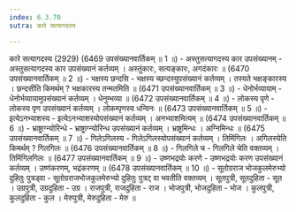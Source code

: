 ```yaml
---
index: 6.3.70
sutra: कारे सत्यागदस्य

---
```

कारे सत्यागदस्य (2929) (6469 उपसंख्यानवार्तिकम् ॥ 1 ॥) - अस्तुसत्यागदस्य कार उपसंख्यानम् - अस्तुसत्यागदस्य कार उपसंख्यानं कर्तव्यम् । अस्तुंकारः, सत्यङ्कारः, अगदंकारः ॥ (6470 उपसंख्यानवार्तिकम् ॥ 2 ॥) - भक्षस्य छन्दसि - भक्षस्य च्छन्दस्युपसंख्यानं कर्तव्यम् । तस्यते भक्षङ्कारस्य । छन्दसीति किमर्थम् ? भक्षकारस्य तन्मतमिति ॥ (6471 उपसंख्यानवार्तिकम् ॥ 3 ॥) - धेनोर्भव्यायाम् - धेनोर्भव्यायामुपसंख्यानं कर्तव्यम् । धेनुम्भव्या ॥ (6472 उपसंख्यानवार्तिकम् ॥ 4 ॥) - लोकस्य पृणे - लोकस्य पृण उपसंख्यानं कर्तव्यम् । लोकम्पृणस्य धन्विनः ॥ (6473 उपसंख्यानवार्तिकम् ॥ 5 ॥) - इत्येऽनभ्याशस्य - इत्येऽनभ्याशस्योपसंख्यानं कर्तव्यम् । अनभ्याशमित्यम् ॥ (6474 उपसंख्यानवार्तिकम् ॥ 6 ॥) - भ्राष्ट्राग्न्योरिन्धे - भ्राष्ट्राग्न्योरिन्ध उपसंख्यानं कर्तव्यम् । भ्राष्ट्रमिन्धः । अग्निमिन्धः ॥ (6475 उपसंख्यानवार्तिकम् ॥ 7 ॥) - गिलेऽगिलस्य - गिलेऽगिलस्योपसंख्यानं कर्तव्यम् । तिमिंगिलः । अगिलस्येति किमर्थम् ? गिलगिलः ॥ (6476 उपसंख्यानवार्तिकम् ॥ 8 ॥) - गिलगिले च - गिलगिले चेति वक्तव्यम् । तिमिंगिलगिलः ॥ (6477 उपसंख्यानवार्तिकम् ॥ 9 ॥) - उष्णभद्रयोः करणे - उष्णभद्रयोः करण उपसंख्यानं कर्तव्यम् । उष्णंकरणम्, भद्रंकरणम् ॥ (6478 उपसंख्यानवार्तिकम् ॥ 10 ॥) - सूतोग्रराज भोजकुलमेरुभ्यो दुहितुः पुत्रड्वा - सूतोग्रराजभोजकुलमेरुभ्यो दुहितुः पुत्रट् वा भवतीति वक्तव्यम् । सूतपुत्री, सूतदुहिता  -  सूत । उग्रपुत्री, उग्रदुहिता  -  उग्र । राजपुत्री, राजदुहिता  -  राज । भोजपुत्री, भोजदुहिता  -  भोज । कुलपुत्री, कुलदुहिता  -  कुल । मेरुपुत्री, मेरुदुहिता  -  मेरु ॥